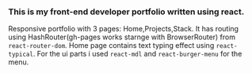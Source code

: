 
### This is my front-end developer portfolio written using react.

Responsive portfolio with 3 pages: Home,Projects,Stack. It has routing using HashRouter(gh-pages works starnge with BrowserRouter) from `react-router-dom`. Home page contains text typing effect using `react-typical`. For the ui parts i used `react-mdl` and `react-burger-menu` for the menu.
